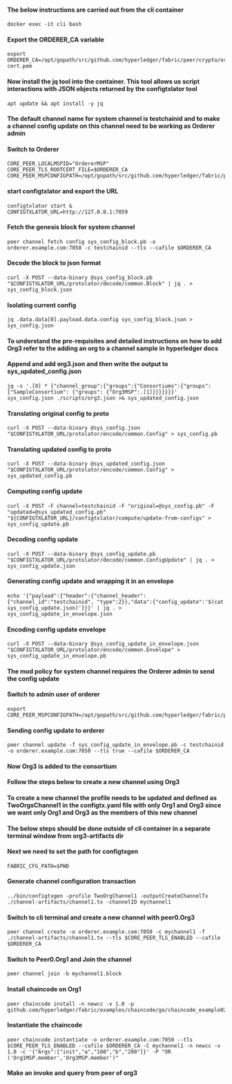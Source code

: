 #### The below instructions are carried out from the cli container
```
docker exec -it cli bash
```

#### Export the ORDERER_CA variable
```
export ORDERER_CA=/opt/gopath/src/github.com/hyperledger/fabric/peer/crypto/ordererOrganizations/example.com/orderers/orderer.example.com/msp/tlscacerts/tlsca.example.com-cert.pem

```

#### Now install the jq tool into the container. This tool allows us script interactions with JSON objects returned by the configtxlator tool
```
apt update && apt install -y jq
```

#### The default channel name for system channel is testchainid and to make a channel config update on this channel need to be working as Orderer admin

#### Switch to Orderer

```
CORE_PEER_LOCALMSPID="OrdererMSP"
CORE_PEER_TLS_ROOTCERT_FILE=$ORDERER_CA
CORE_PEER_MSPCONFIGPATH=/opt/gopath/src/github.com/hyperledger/fabric/peer/crypto/ordererOrganizations/example.com/users/Admin@example.com/msp
```


#### start configtxlator and export the URL
```
configtxlator start &
CONFIGTXLATOR_URL=http://127.0.0.1:7059
```

#### Fetch the genesis block for system channel

```
peer channel fetch config sys_config_block.pb -o orderer.example.com:7050 -c testchainid --tls --cafile $ORDERER_CA
```

#### Decode the block to json format

```
curl -X POST --data-binary @sys_config_block.pb "$CONFIGTXLATOR_URL/protolator/decode/common.Block" | jq . > sys_config_block.json
```

#### Isolating current config

```
jq .data.data[0].payload.data.config sys_config_block.json > sys_config.json
```

#### To understand the pre-requisites and detailed instructions on how to add Org3 refer to the adding an org to a channel sample in hyperledger docs 

#### Append and add org3.json and then write the output to sys_updated_config.json

```
jq -s '.[0] * {"channel_group":{"groups":{"Consortiums":{"groups": {"SampleConsortium": {"groups": {"Org3MSP":.[1]}}}}}}}' sys_config.json ./scripts/org3.json >& sys_updated_config.json
```

#### Translating original config to proto

```
curl -X POST --data-binary @sys_config.json "$CONFIGTXLATOR_URL/protolator/encode/common.Config" > sys_config.pb
```

#### Translating updated config to proto

```
curl -X POST --data-binary @sys_updated_config.json "$CONFIGTXLATOR_URL/protolator/encode/common.Config" > sys_updated_config.pb
```

#### Computing config update

```
curl -X POST -F channel=testchainid -F "original=@sys_config.pb" -F "updated=@sys_updated_config.pb" "${CONFIGTXLATOR_URL}/configtxlator/compute/update-from-configs" > sys_config_update.pb
```

#### Decoding config update

```
curl -X POST --data-binary @sys_config_update.pb "$CONFIGTXLATOR_URL/protolator/decode/common.ConfigUpdate" | jq . > sys_config_update.json
```

#### Generating config update and wrapping it in an envelope

```
echo '{"payload":{"header":{"channel_header":{"channel_id":"testchainid", "type":2}},"data":{"config_update":'$(cat sys_config_update.json)'}}}' | jq . > sys_config_update_in_envelope.json
```

#### Encoding config update envelope

```
curl -X POST --data-binary @sys_config_update_in_envelope.json "$CONFIGTXLATOR_URL/protolator/encode/common.Envelope" > sys_config_update_in_envelope.pb
```

#### The mod policy for system channel requires the Orderer admin to send the config update

#### Switch to admin user of orderer

```
export CORE_PEER_MSPCONFIGPATH=/opt/gopath/src/github.com/hyperledger/fabric/peer/crypto/ordererOrganizations/example.com/users/Admin@example.com/msp
```

#### Sending config update to orderer

```
peer channel update -f sys_config_update_in_envelope.pb -c testchainid -o orderer.example.com:7050 --tls true --cafile $ORDERER_CA
```

#### Now Org3 is added to the consortium

#### Follow the steps below to create a new channel using Org3

#### To create a new channel the profile needs to be updated and defined as TwoOrgsChannel1 in the configtx.yaml file with only Org1 and Org3 since we want only Org1 and Org3 as the members of this new channel

#### The below steps should be done outside of cli container in a separate terminal window from org3-artifacts dir

#### Next we need to set the path for configtxgen

```
FABRIC_CFG_PATH=$PWD
```

#### Generate channel configuration transaction

```
../bin/configtxgen -profile TwoOrgChannel1 -outputCreateChannelTx ./channel-artifacts/channel1.tx -channelID mychannel1
```

#### Switch to cli terminal and create a new channel with peer0.Org3

```
peer channel create -o orderer.example.com:7050 -c mychannel1 -f ./channel-artifacts/channel1.tx --tls $CORE_PEER_TLS_ENABLED --cafile $ORDERER_CA
```

#### Switch to Peer0.Org1 and Join the channel

```
peer channel join -b mychannel1.block
```

#### Install chaincode on Org1

```
peer chaincode install -n newcc -v 1.0 -p github.com/hyperledger/fabric/examples/chaincode/go/chaincode_example02
```

#### Instantiate the chaincode

```
peer chaincode instantiate -o orderer.example.com:7050 --tls $CORE_PEER_TLS_ENABLED --cafile $ORDERER_CA -C mychannel1 -n newcc -v 1.0 -c '{"Args":["init","a","100","b","200"]}' -P "OR	('Org1MSP.member','Org3MSP.member')"
```

#### Make an invoke and query from peer of org3
